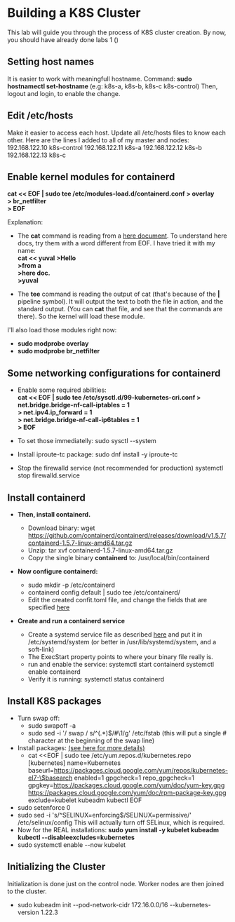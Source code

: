 # Building a K8S Cluster

This lab will guide you through the process of K8S cluster creation.
By now, you should have already done labs 1 ()

## Setting host names
It is easier to work with meaningfull hostname.
Command:
  **sudo hostnamectl set-hostname <host-name>**  (e.g: k8s-a, k8s-b, k8s-c k8s-control)
Then, logout and login, to enable the change.

## Edit /etc/hosts

Make it easier to access each host.
Update all /etc/hosts files to know each other.
Here are the lines I added to all of my master and nodes:
192.168.122.10 k8s-control
192.168.122.11 k8s-a
192.168.122.12 k8s-b
192.168.122.13 k8s-c

## Enable kernel modules for containerd

**cat << EOF | sudo tee /etc/modules-load.d/containerd.conf
\> overlay  
\> br_netfilter  
\> EOF**

Explanation:
- The **cat** command is reading from a [here document](https://tldp.org/LDP/abs/html/here-docs.html).
To understand here docs, try them with a word different from EOF.
I have tried it with my name:  
**cat << yuval
\>Hello  
\>from a  
\>here doc.  
\>yuval**  

- The **tee** command is reading the output of cat (that's because of the **|** pipeline symbol).
It will output the text to both the file in action, and the standard output.
(You can **cat** that file, and see that the commands are there).
So the kernel will load these module.

I'll also load those modules right now:
- **sudo modprobe overlay**
- **sudo modprobe br_netfilter**

## Some networking configurations for containerd

- Enable some required abilities:  
**cat << EOF | sudo tee /etc/sysctl.d/99-kubernetes-cri.conf
\> net.bridge.bridge-nf-call-iptables = 1  
\> net.ipv4.ip_forward = 1  
\> net.bridge.bridge-nf-call-ip6tables = 1  
\> EOF**  

- To set those immediatelly:
sudo sysctl --system

- Install iproute-tc package:
sudo dnf install -y iproute-tc
- Stop the firewalld service (not recommended for production)
systemctl stop firewalld.service

## Install containerd

<!-- - First, remove pre-installed docker from your machines:
  **NOT NEEDED**
  - sudo yum remove buildah skopeo podman containers-common atomic-registries docker container-tools
  - sudo rm -rf /etc/containers/* /var/lib/containers/* /etc/docker /etc/subuid* /etc/subgid*
  - sudo cd ~ && rm -rf /.local/share/containers/ -->
- **Then, install containerd.**
  - Download binary:
    wget https://github.com/containerd/containerd/releases/download/v1.5.7/containerd-1.5.7-linux-amd64.tar.gz
  - Unzip:
    tar xvf containerd-1.5.7-linux-amd64.tar.gz
  - Copy the single binary **containerd** to:
    /usr/local/bin/containerd
- **Now configure containerd:**
  - sudo mkdir -p /etc/containerd
  - containerd config default | sudo tee /etc/containerd/
  - Edit the created confit.toml file, and change the fields that are specified [here](https://kubernetes.io/docs/setup/production-environment/container-runtimes/#containerd-systemd)
- **Create and run a containerd service**

  - Create a systemd service file as described [here](https://github.com/containerd/containerd/blob/main/docs/ops.md) and put it in /etc/systemd/system (or better in /usr/lib/systemd/system, and a soft-link)
  - The ExecStart property points to where your binary file really is.
  - run and enable the service:
  systemctl start containerd
  systemctl enable containerd
  - Verify it is running:
  systemctl status containerd

## Install K8S packages

- Turn swap off:
  - sudo swapoff -a
  - sudo sed -i '/ swap / s/^\(.*\)$/#\1/g' /etc/fstab
  (this will put a single # character at the beginning of the swap line)
- Install packages:
  [(see here for more details)](https://kubernetes.io/docs/setup/production-environment/tools/kubeadm/install-kubeadm/#installing-kubeadm-kubelet-and-kubectl)
  - cat <<EOF | sudo tee /etc/yum.repos.d/kubernetes.repo
[kubernetes]
name=Kubernetes
baseurl=https://packages.cloud.google.com/yum/repos/kubernetes-el7-\$basearch
enabled=1
gpgcheck=1
repo_gpgcheck=1
gpgkey=https://packages.cloud.google.com/yum/doc/yum-key.gpg https://packages.cloud.google.com/yum/doc/rpm-package-key.gpg
exclude=kubelet kubeadm kubectl
EOF
- sudo setenforce 0
- sudo sed -i 's/^SELINUX=enforcing$/SELINUX=permissive/' /etc/selinux/config
  This will actually turn off SELinux, which is required.
- Now for the REAL installations:
  **sudo yum install -y kubelet kubeadm kubectl --disableexcludes=kubernetes**
- sudo systemctl enable --now kubelet


## Initializing the Cluster

Initialization is done just on the control node.
Worker nodes are then joined to the cluster.
- sudo kubeadm init --pod-network-cidr 172.16.0.0/16 --kubernetes-version 1.22.3